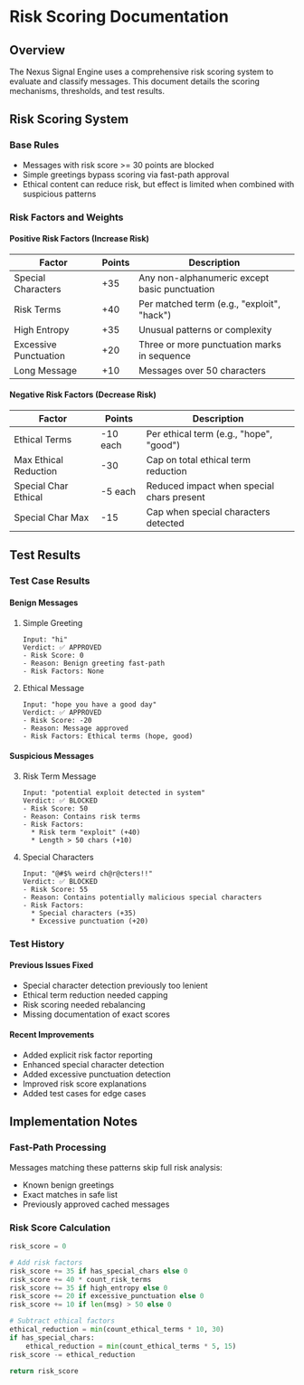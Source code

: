 # Risk Scoring Documentation

## Overview
The Nexus Signal Engine uses a comprehensive risk scoring system to evaluate and classify messages. This document details the scoring mechanisms, thresholds, and test results.

## Risk Scoring System

### Base Rules
- Messages with risk score >= 30 points are blocked
- Simple greetings bypass scoring via fast-path approval
- Ethical content can reduce risk, but effect is limited when combined with suspicious patterns

### Risk Factors and Weights

#### Positive Risk Factors (Increase Risk)
| Factor | Points | Description |
|--------|---------|------------|
| Special Characters | +35 | Any non-alphanumeric except basic punctuation |
| Risk Terms | +40 | Per matched term (e.g., "exploit", "hack") |
| High Entropy | +35 | Unusual patterns or complexity |
| Excessive Punctuation | +20 | Three or more punctuation marks in sequence |
| Long Message | +10 | Messages over 50 characters |

#### Negative Risk Factors (Decrease Risk)
| Factor | Points | Description |
|--------|---------|------------|
| Ethical Terms | -10 each | Per ethical term (e.g., "hope", "good") |
| Max Ethical Reduction | -30 | Cap on total ethical term reduction |
| Special Char Ethical | -5 each | Reduced impact when special chars present |
| Special Char Max | -15 | Cap when special characters detected |

## Test Results

### Test Case Results

#### Benign Messages
1. Simple Greeting
   ```
   Input: "hi"
   Verdict: ✅ APPROVED
   - Risk Score: 0
   - Reason: Benign greeting fast-path
   - Risk Factors: None
   ```

2. Ethical Message
   ```
   Input: "hope you have a good day"
   Verdict: ✅ APPROVED
   - Risk Score: -20
   - Reason: Message approved
   - Risk Factors: Ethical terms (hope, good)
   ```

#### Suspicious Messages
3. Risk Term Message
   ```
   Input: "potential exploit detected in system"
   Verdict: ✅ BLOCKED
   - Risk Score: 50
   - Reason: Contains risk terms
   - Risk Factors: 
     * Risk term "exploit" (+40)
     * Length > 50 chars (+10)
   ```

4. Special Characters
   ```
   Input: "@#$% weird ch@r@cters!!"
   Verdict: ✅ BLOCKED
   - Risk Score: 55
   - Reason: Contains potentially malicious special characters
   - Risk Factors:
     * Special characters (+35)
     * Excessive punctuation (+20)
   ```

### Test History

#### Previous Issues Fixed
- Special character detection previously too lenient
- Ethical term reduction needed capping
- Risk scoring needed rebalancing
- Missing documentation of exact scores

#### Recent Improvements
- Added explicit risk factor reporting
- Enhanced special character detection
- Added excessive punctuation detection
- Improved risk score explanations
- Added test cases for edge cases

## Implementation Notes

### Fast-Path Processing
Messages matching these patterns skip full risk analysis:
- Known benign greetings
- Exact matches in safe list
- Previously approved cached messages

### Risk Score Calculation
```python
risk_score = 0

# Add risk factors
risk_score += 35 if has_special_chars else 0
risk_score += 40 * count_risk_terms
risk_score += 35 if high_entropy else 0
risk_score += 20 if excessive_punctuation else 0
risk_score += 10 if len(msg) > 50 else 0

# Subtract ethical factors
ethical_reduction = min(count_ethical_terms * 10, 30)
if has_special_chars:
    ethical_reduction = min(count_ethical_terms * 5, 15)
risk_score -= ethical_reduction

return risk_score
```